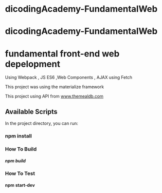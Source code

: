 # dicodingAcademy-FundamentalWeb
# dicodingAcademy-FundamentalWeb 
# fundamental front-end web depelopment
Using Webpack , JS ES6 ,Web Components , AJAX using Fetch

This project was using the materialize framework 

This project using API from www.themealdb.com


## Available Scripts
In the project directory, you can run:
### npm install

### How To Build
##### npm build

### How To Test
#### npm start-dev